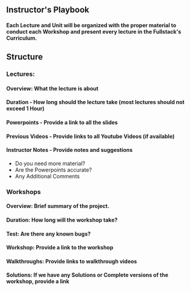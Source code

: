 ## Instructor's Playbook

#### Each Lecture and Unit will be organized with the proper material to conduct each Workshop and present every lecture in the Fullstack's Curriculum.

## Structure

### Lectures:
#### Overview: What the lecture is about
#### Duration - How long should the lecture take (most lectures should not exceed 1 Hour)
#### Powerpoints - Provide a link to all the slides
#### Previous Videos - Provide links to all Youtube Videos (if available)
#### Instructor Notes - Provide notes and suggestions
- Do you need more material?
- Are the Powerpoints accurate?
- Any Additional Comments

### Workshops
#### Overview: Brief summary of the project.
#### Duration: How long will the workshop take?
#### Test: Are there any known bugs?
#### Workshop: Provide a link to the workshop
#### Walkthroughs: Provide links to walkthrough videos
#### Solutions: If we have any Solutions or Complete versions of the workshop, provide a link




